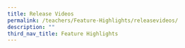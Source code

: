 ```yaml
---
title: Release Videos
permalink: /teachers/Feature-Highlights/releasevideos/
description: ""
third_nav_title: Feature Highlights
---
```

